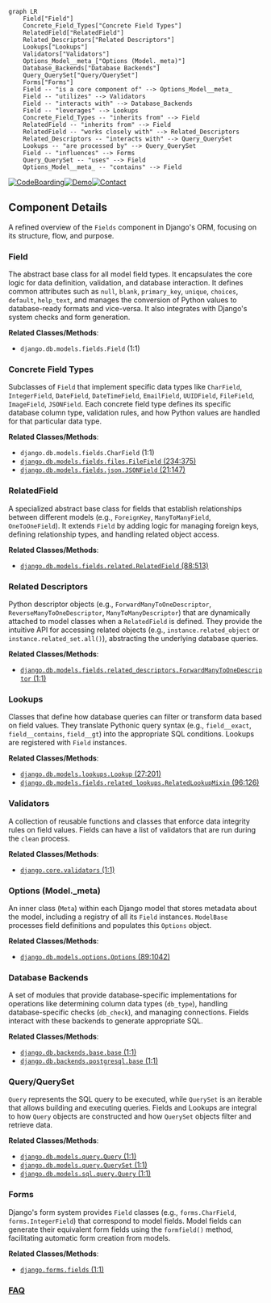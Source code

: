 ```mermaid
graph LR
    Field["Field"]
    Concrete_Field_Types["Concrete Field Types"]
    RelatedField["RelatedField"]
    Related_Descriptors["Related Descriptors"]
    Lookups["Lookups"]
    Validators["Validators"]
    Options_Model__meta_["Options (Model._meta)"]
    Database_Backends["Database Backends"]
    Query_QuerySet["Query/QuerySet"]
    Forms["Forms"]
    Field -- "is a core component of" --> Options_Model__meta_
    Field -- "utilizes" --> Validators
    Field -- "interacts with" --> Database_Backends
    Field -- "leverages" --> Lookups
    Concrete_Field_Types -- "inherits from" --> Field
    RelatedField -- "inherits from" --> Field
    RelatedField -- "works closely with" --> Related_Descriptors
    Related_Descriptors -- "interacts with" --> Query_QuerySet
    Lookups -- "are processed by" --> Query_QuerySet
    Field -- "influences" --> Forms
    Query_QuerySet -- "uses" --> Field
    Options_Model__meta_ -- "contains" --> Field
```
[![CodeBoarding](https://img.shields.io/badge/Generated%20by-CodeBoarding-9cf?style=flat-square)](https://github.com/CodeBoarding/GeneratedOnBoardings)[![Demo](https://img.shields.io/badge/Try%20our-Demo-blue?style=flat-square)](https://www.codeboarding.org/demo)[![Contact](https://img.shields.io/badge/Contact%20us%20-%20contact@codeboarding.org-lightgrey?style=flat-square)](mailto:contact@codeboarding.org)

## Component Details

A refined overview of the `Fields` component in Django's ORM, focusing on its structure, flow, and purpose.

### Field
The abstract base class for all model field types. It encapsulates the core logic for data definition, validation, and database interaction. It defines common attributes such as `null`, `blank`, `primary_key`, `unique`, `choices`, `default`, `help_text`, and manages the conversion of Python values to database-ready formats and vice-versa. It also integrates with Django's system checks and form generation.


**Related Classes/Methods**:

- `django.db.models.fields.Field` (1:1)


### Concrete Field Types
Subclasses of `Field` that implement specific data types like `CharField`, `IntegerField`, `DateField`, `DateTimeField`, `EmailField`, `UUIDField`, `FileField`, `ImageField`, `JSONField`. Each concrete field type defines its specific database column type, validation rules, and how Python values are handled for that particular data type.


**Related Classes/Methods**:

- `django.db.models.fields.CharField` (1:1)
- <a href="https://github.com/django/django/blob/master/django/db/models/fields/files.py#L234-L375" target="_blank" rel="noopener noreferrer">`django.db.models.fields.files.FileField` (234:375)</a>
- <a href="https://github.com/django/django/blob/master/django/db/models/fields/json.py#L21-L147" target="_blank" rel="noopener noreferrer">`django.db.models.fields.json.JSONField` (21:147)</a>


### RelatedField
A specialized abstract base class for fields that establish relationships between different models (e.g., `ForeignKey`, `ManyToManyField`, `OneToOneField`). It extends `Field` by adding logic for managing foreign keys, defining relationship types, and handling related object access.


**Related Classes/Methods**:

- <a href="https://github.com/django/django/blob/master/django/db/models/fields/related.py#L88-L513" target="_blank" rel="noopener noreferrer">`django.db.models.fields.related.RelatedField` (88:513)</a>


### Related Descriptors
Python descriptor objects (e.g., `ForwardManyToOneDescriptor`, `ReverseManyToOneDescriptor`, `ManyToManyDescriptor`) that are dynamically attached to model classes when a `RelatedField` is defined. They provide the intuitive API for accessing related objects (e.g., `instance.related_object` or `instance.related_set.all()`), abstracting the underlying database queries.


**Related Classes/Methods**:

- <a href="https://github.com/django/django/blob/master/django/db/models/fields/related_descriptors.py#L1-L1" target="_blank" rel="noopener noreferrer">`django.db.models.fields.related_descriptors.ForwardManyToOneDescriptor` (1:1)</a>


### Lookups
Classes that define how database queries can filter or transform data based on field values. They translate Pythonic query syntax (e.g., `field__exact`, `field__contains`, `field__gt`) into the appropriate SQL conditions. Lookups are registered with `Field` instances.


**Related Classes/Methods**:

- <a href="https://github.com/django/django/blob/master/django/db/models/lookups.py#L27-L201" target="_blank" rel="noopener noreferrer">`django.db.models.lookups.Lookup` (27:201)</a>
- <a href="https://github.com/django/django/blob/master/django/db/models/fields/related_lookups.py#L96-L126" target="_blank" rel="noopener noreferrer">`django.db.models.fields.related_lookups.RelatedLookupMixin` (96:126)</a>


### Validators
A collection of reusable functions and classes that enforce data integrity rules on field values. Fields can have a list of validators that are run during the `clean` process.


**Related Classes/Methods**:

- <a href="https://github.com/django/django/blob/master/django/core/validators.py#L1-L1" target="_blank" rel="noopener noreferrer">`django.core.validators` (1:1)</a>


### Options (Model._meta)
An inner class (`Meta`) within each Django model that stores metadata about the model, including a registry of all its `Field` instances. `ModelBase` processes field definitions and populates this `Options` object.


**Related Classes/Methods**:

- <a href="https://github.com/django/django/blob/master/django/db/models/options.py#L89-L1042" target="_blank" rel="noopener noreferrer">`django.db.models.options.Options` (89:1042)</a>


### Database Backends
A set of modules that provide database-specific implementations for operations like determining column data types (`db_type`), handling database-specific checks (`db_check`), and managing connections. Fields interact with these backends to generate appropriate SQL.


**Related Classes/Methods**:

- <a href="https://github.com/django/django/blob/master/django/db/backends/base/base.py#L1-L1" target="_blank" rel="noopener noreferrer">`django.db.backends.base.base` (1:1)</a>
- <a href="https://github.com/django/django/blob/master/django/db/backends/postgresql/base.py#L1-L1" target="_blank" rel="noopener noreferrer">`django.db.backends.postgresql.base` (1:1)</a>


### Query/QuerySet
`Query` represents the SQL query to be executed, while `QuerySet` is an iterable that allows building and executing queries. Fields and Lookups are integral to how `Query` objects are constructed and how `QuerySet` objects filter and retrieve data.


**Related Classes/Methods**:

- <a href="https://github.com/django/django/blob/master/django/db/models/query.py#L1-L1" target="_blank" rel="noopener noreferrer">`django.db.models.query.Query` (1:1)</a>
- <a href="https://github.com/django/django/blob/master/django/db/models/query.py#L1-L1" target="_blank" rel="noopener noreferrer">`django.db.models.query.QuerySet` (1:1)</a>
- <a href="https://github.com/django/django/blob/master/django/db/models/sql/query.py#L1-L1" target="_blank" rel="noopener noreferrer">`django.db.models.sql.query.Query` (1:1)</a>


### Forms
Django's form system provides `Field` classes (e.g., `forms.CharField`, `forms.IntegerField`) that correspond to model fields. Model fields can generate their equivalent form fields using the `formfield()` method, facilitating automatic form creation from models.


**Related Classes/Methods**:

- <a href="https://github.com/django/django/blob/master/django/forms/fields.py#L1-L1" target="_blank" rel="noopener noreferrer">`django.forms.fields` (1:1)</a>




### [FAQ](https://github.com/CodeBoarding/GeneratedOnBoardings/tree/main?tab=readme-ov-file#faq)
